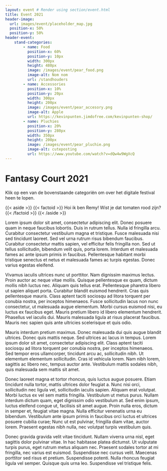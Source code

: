 ```yaml
---
layout: event # Render using section/event.html
title: Event 2021
header-image:
  url: images/event/placeholder_map.jpg
  position-x: 50%
  position-y: 50%
header-event:
    stand-categories:
        - name: Food
          position-x: 60%
          position-y: 10px
          width: 300px
          height: 480px
          image: /images/event/pear_food.png
          image-alt: Nom nom
          url: /standhouders
        - name: Accessories
          position-x: 10%
          position-y: 20px
          width: 300px
          height: 200px
          image: /images/event/pear_accesory.png
          image-alt: Apple
          url: https://kevinpunten.jimdofree.com/kevinpunten-shop/
        - name: Pluchies
          position-x: 20%
          position-y: 280px
          width: 350px
          height: 200px
          image: /images/event/pear_pluchie.png
          image-alt: cuteposting
          url: https://www.youtube.com/watch?v=dQw4w9WgXcQ
---
```





# Fantasy Court 2021
Klik op een van de bovenstaande categoriën om over het digitale festival heen te lopen.

{{< aside >}}
    {{< factoid >}}
        Hoi ik ben Remy! Wist je dat tomaten rood zijn?
    {{< /factoid >}}
{{< /aside >}}

Lorem ipsum dolor sit amet, consectetur adipiscing elit. Donec posuere quam in neque faucibus lobortis. Duis in rutrum tellus. Nulla id fringilla arcu. Curabitur consectetur vestibulum magna et tristique. Fusce malesuada nisi sed tincidunt laoreet. Sed vel urna rutrum risus bibendum faucibus. Curabitur consectetur mattis sapien, vel efficitur felis fringilla non. Sed ut tellus sollicitudin, bibendum velit quis, porta lorem. Interdum et malesuada fames ac ante ipsum primis in faucibus. Pellentesque habitant morbi tristique senectus et netus et malesuada fames ac turpis egestas. Donec varius egestas eleifend.

Vivamus iaculis ultrices nunc ut porttitor. Nam dignissim maximus lectus. Proin auctor ac neque vitae mollis. Quisque pellentesque ex quam, dictum mollis nibh luctus nec. Aliquam quis tellus erat. Pellentesque pharetra libero ut sapien aliquet porta. Curabitur blandit euismod hendrerit. Cras quis pellentesque mauris. Class aptent taciti sociosqu ad litora torquent per conubia nostra, per inceptos himenaeos. Fusce sollicitudin lacus non nunc consectetur, ut malesuada augue elementum. Morbi cursus euismod nisi, eu luctus ex faucibus eget. Mauris pretium libero id libero elementum hendrerit. Phasellus vel iaculis dui. Mauris malesuada ligula at risus placerat faucibus. Mauris nec sapien quis ante ultricies scelerisque et quis odio.

Mauris interdum pretium maximus. Donec malesuada dui quis augue blandit ultrices. Donec quis mattis neque. Sed ultrices ac lacus in tempus. Lorem ipsum dolor sit amet, consectetur adipiscing elit. Class aptent taciti sociosqu ad litora torquent per conubia nostra, per inceptos himenaeos. Sed tempor eros ullamcorper, tincidunt arcu ac, sollicitudin nibh. Ut elementum elementum sollicitudin. Cras id vehicula lorem. Nam nibh lorem, sagittis ac libero nec, tempus auctor ante. Vestibulum mattis sodales nibh, quis malesuada sem mattis sit amet.

Donec laoreet magna et tortor rhoncus, quis luctus augue posuere. Etiam tincidunt nulla tortor, mattis ultrices dolor feugiat a. Nunc nisi orci, sollicitudin nec ligula vel, sollicitudin iaculis sapien. Aliquam erat volutpat. Morbi luctus ex vel sem mattis fringilla. Vestibulum ut metus purus. Nullam interdum dictum quam, eget dignissim odio vestibulum at. Sed enim ipsum, luctus eleifend congue ut, facilisis sit amet augue. Proin nulla eros, dictum in semper et, feugiat vitae magna. Nulla efficitur venenatis urna eu bibendum. Vestibulum ante ipsum primis in faucibus orci luctus et ultrices posuere cubilia curae; Nunc ut est pulvinar, fringilla diam vitae, auctor lorem. Praesent egestas nibh nulla, nec volutpat turpis vestibulum quis.

Donec gravida gravida velit vitae tincidunt. Nullam viverra urna nisl, eget sagittis dolor pulvinar vitae. In hac habitasse platea dictumst. Ut vulputate turpis purus, eget rutrum metus aliquam nec. Praesent sodales tortor at mi fringilla, nec varius est euismod. Suspendisse nec cursus velit. Maecenas porttitor sed risus et pretium. Suspendisse potenti. Nulla rhoncus feugiat ligula vel semper. Quisque quis urna leo. Suspendisse vel tristique felis.

